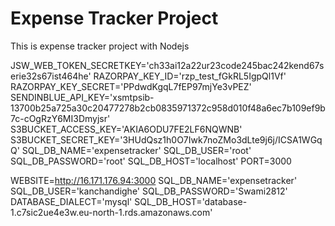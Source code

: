 # Expense Tracker Project

This is expense tracker project with Nodejs 

JSW_WEB_TOKEN_SECRETKEY='ch33ai12a22ur23code245bac242kend67serie32s67ist464he'
RAZORPAY_KEY_ID='rzp_test_fGkRL5IgpQl1Vf'
RAZORPAY_KEY_SECRET='PPdwdKgqL7fEP97mjYe3vPEZ'
SENDINBLUE_API_KEY='xsmtpsib-13700b25a725a30c20477278b2cb0835971372c958d010f48a6ec7b109ef9b7c-cOgRzY6MI3Dmyjsr'
S3BUCKET_ACCESS_KEY='AKIA6ODU7FE2LF6NQWNB'
S3BUCKET_SECRET_KEY='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'
SQL_DB_NAME='expensetracker'
SQL_DB_USER='root'
SQL_DB_PASSWORD='root'
SQL_DB_HOST='localhost'
PORT=3000

WEBSITE=http://16.171.176.94:3000
SQL_DB_NAME='expensetracker'
SQL_DB_USER='kanchandighe'
SQL_DB_PASSWORD='Swami2812'
DATABASE_DIALECT='mysql'
SQL_DB_HOST='database-1.c7sic2ue4e3w.eu-north-1.rds.amazonaws.com'